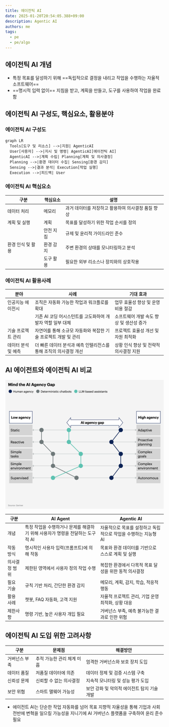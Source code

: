 ```yaml
---
title: 에이전틱 AI
date: 2025-01-20T20:54:05.388+09:00
description: Agentic AI
authors: me
tags:
  - pe
  - pe/algo
---
```


## 에이전틱 AI 개념

- 특정 목표를 달성하기 위해 ==독립적으로 결정을 내리고 작업을 수행하는 자율적 소프트웨어==
- ==명시적 입력 없이== 지침을 받고, 계획을 만들고, 도구를 사용하여 작업을 완료함

## 에이전틱 AI 구성도, 핵심요소, 활용분야

### 에이전틱 AI 구성도

```mermaid
graph LR
  Tools[도구 및 리소스] -->|지원| AgenticAI
  User[사용자] -->|지시 및 명령| AgenticAI[에이전틱 AI]
  AgenticAI -->|계획 수립| Planning[계획 및 의사결정]
  Planning -->|환경 데이터 수집| Sensing[환경 감지]
  Sensing -->|결과 분석| Execution[작업 실행]
  Execution -->|피드백| User
```

### 에이전틱 AI 핵심요소

| 구분 | 핵심요소 | 설명 |
| --- | --- | --- |
| 데이터 처리 | 메모리 | 과거 데이터를 저장하고 활용하여 의사결정 품질 향상 |
| 계획 및 실행 | 계획 | 목표를 달성하기 위한 작업 순서를 정의 |
| | 안전 지침 | 규제 및 윤리적 가이드라인 준수 |
| 환경 인식 및 활용 | 환경 감지 | 주변 환경의 상태를 모니터링하고 분석 |
| | 도구 활용 | 필요한 외부 리소스나 장치와의 상호작용 |

### 에이전틱 AI 활용사례

| 분야 | 사례 | 기대 효과 |
| --- | --- | --- |
| 인공지능 에이전시 | 조직은 자동화 가능한 작업과 워크플로를 확대 | 업무 효율성 향상 및 운영 비용 절감 |
| | 기존 AI 코딩 어시스턴트를 고도화하여 개발자 역할 일부 대체 | 소프트웨어 개발 속도 향상 및 생산성 증가 |
| 기술 프로젝트 관리 | 자연어를 통해 소규모 자동화와 복잡한 기술 프로젝트 개발 및 관리 | 프로젝트 효율성 개선 및 자원 최적화 |
| 데이터 분석 및 예측 | 더 빠른 데이터 분석과 예측 인텔리전스를 통해 조직의 의사결정 개선 | 상황 인식 향상 및 전략적 의사결정 지원 |

## AI 에이전트와 에이전틱 AI 비교

![AI Agency Gap](./assets/ai-agency-gap.png)

| 구분 | AI Agent | Agentic AI |
| --- | --- | --- |
| 개념 | 특정 작업을 수행하거나 문제를 해결하기 위해 사용자가 명령을 전달하는 도구적 AI | 자율적으로 목표를 설정하고 독립적으로 작업을 수행하는 지능형 AI |
| 작동 방식 | 명시적인 사용자 입력(프롬프트)에 의해 작동 | 목표와 환경 데이터를 기반으로 스스로 계획 및 실행 |
| 의사결정 범위 | 제한된 영역에서 사용자 정의 작업 수행 | 복잡한 환경에서 다목적 목표 달성을 위한 동적 의사결정 |
| 필요 기술 | 규칙 기반 처리, 간단한 환경 감지 | 메모리, 계획, 감지, 학습, 적응적 행동 |
| 활용 사례 | 챗봇, FAQ 자동화, 고객 지원 | 자율적 프로젝트 관리, 기업 운영 최적화, 상황 대응 |
| 제한사항 | 명령 기반, 높은 사용자 개입 필요 | 거버넌스 부족, 예측 불가능한 결과로 인한 위험 |

## 에이전틱 AI 도입 위한 고려사항

| 구분 | 문제점 | 해결방안 |
| --- | --- | --- |
| 거버넌스 부족 | 추적 가능한 관리 체계 미흡 | 엄격한 거버넌스와 보호 장치 도입 |
| 데이터 품질 | 저품질 데이터에 의존 | 데이터 정제 및 검증 시스템 구축 |
| 신뢰성 문제 | 신뢰할 수 없는 의사결정 | 지속적 모니터링 및 성능 평가 도입 |
| 보안 위협 | 스마트 맬웨어 가능성 | 보안 강화 및 악의적 에이전트 탐지 기술 개발 |

- 에이전트 AI는 단순한 작업 자동화를 넘어 목표 지향적 자율성을 통해 기업과 사회 전반에 변혁을 일으킬 가능성을 지니기에 AI 거버넌스 플랫폼을 구축하여 윤리 준수 필요
